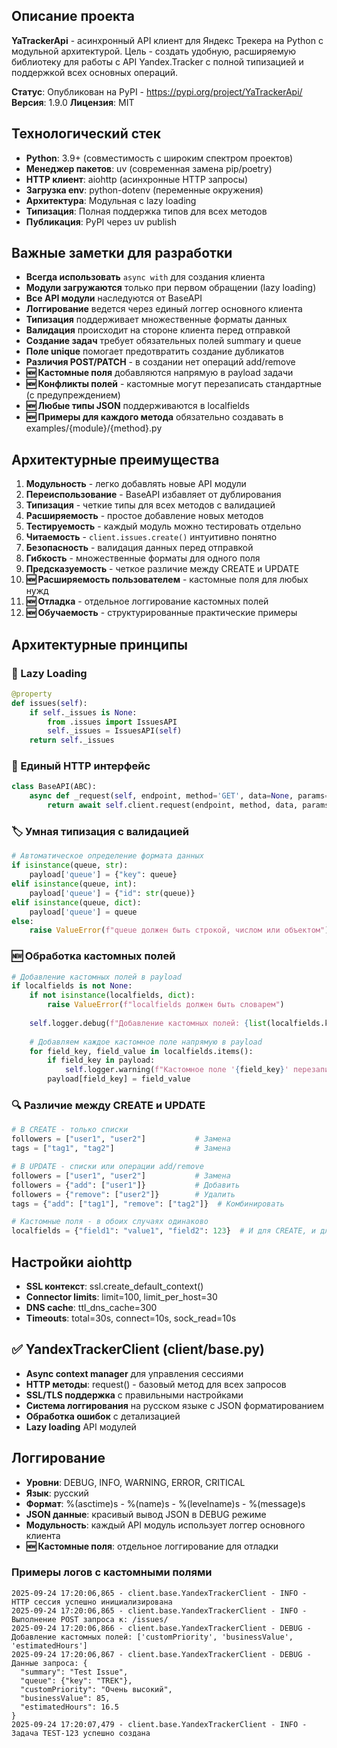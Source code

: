 ## Описание проекта
**YaTrackerApi** - асинхронный API клиент для Яндекс Трекера на Python с модульной архитектурой. Цель - создать удобную, расширяемую библиотеку для работы с API Yandex.Tracker с полной типизацией и поддержкой всех основных операций.

**Статус**: Опубликован на PyPI - https://pypi.org/project/YaTrackerApi/
**Версия**: 1.9.0
**Лицензия**: MIT

## Технологический стек
- **Python**: 3.9+ (совместимость с широким спектром проектов)
- **Менеджер пакетов**: uv (современная замена pip/poetry)
- **HTTP клиент**: aiohttp (асинхронные HTTP запросы)
- **Загрузка env**: python-dotenv (переменные окружения)
- **Архитектура**: Модульная с lazy loading
- **Типизация**: Полная поддержка типов для всех методов
- **Публикация**: PyPI через uv publish

## Важные заметки для разработки
- **Всегда использовать** `async with` для создания клиента
- **Модули загружаются** только при первом обращении (lazy loading)
- **Все API модули** наследуются от BaseAPI
- **Логгирование** ведется через единый логгер основного клиента
- **Типизация** поддерживает множественные форматы данных
- **Валидация** происходит на стороне клиента перед отправкой
- **Создание задач** требует обязательных полей summary и queue
- **Поле unique** помогает предотвратить создание дубликатов
- **Различия POST/PATCH** - в создании нет операций add/remove
- **🆕 Кастомные поля** добавляются напрямую в payload задачи
- **🆕 Конфликты полей** - кастомные могут перезаписать стандартные (с предупреждением)
- **🆕 Любые типы JSON** поддерживаются в localfields
- **🆕 Примеры для каждого метода** обязательно создавать в examples/{module}/{method}.py

## Архитектурные преимущества
1. **Модульность** - легко добавлять новые API модули
2. **Переиспользование** - BaseAPI избавляет от дублирования
3. **Типизация** - четкие типы для всех методов с валидацией
4. **Расширяемость** - простое добавление новых методов
5. **Тестируемость** - каждый модуль можно тестировать отдельно
6. **Читаемость** - `client.issues.create()` интуитивно понятно
7. **Безопасность** - валидация данных перед отправкой
8. **Гибкость** - множественные форматы для одного поля
9. **Предсказуемость** - четкое различие между CREATE и UPDATE
10. **🆕 Расширяемость пользователем** - кастомные поля для любых нужд
11. **🆕 Отладка** - отдельное логгирование кастомных полей
12. **🆕 Обучаемость** - структурированные практические примеры

## Архитектурные принципы

### 🎯 Lazy Loading
```python
@property
def issues(self):
    if self._issues is None:
        from .issues import IssuesAPI
        self._issues = IssuesAPI(self)
    return self._issues
```

### 🔗 Единый HTTP интерфейс  
```python
class BaseAPI(ABC):
    async def _request(self, endpoint, method='GET', data=None, params=None):
        return await self.client.request(endpoint, method, data, params)
```

### 🏷️ Умная типизация с валидацией
```python
# Автоматическое определение формата данных
if isinstance(queue, str):
    payload['queue'] = {"key": queue}
elif isinstance(queue, int):
    payload['queue'] = {"id": str(queue)}
elif isinstance(queue, dict):
    payload['queue'] = queue
else:
    raise ValueError(f"queue должен быть строкой, числом или объектом")
```

### 🆕 Обработка кастомных полей
```python
# Добавление кастомных полей в payload
if localfields is not None:
    if not isinstance(localfields, dict):
        raise ValueError(f"localfields должен быть словарем")
    
    self.logger.debug(f"Добавление кастомных полей: {list(localfields.keys())}")
    
    # Добавляем каждое кастомное поле напрямую в payload
    for field_key, field_value in localfields.items():
        if field_key in payload:
            self.logger.warning(f"Кастомное поле '{field_key}' перезаписывает стандартное поле")
        payload[field_key] = field_value
```

### 🔍 Различие между CREATE и UPDATE
```python
# В CREATE - только списки
followers = ["user1", "user2"]           # Замена
tags = ["tag1", "tag2"]                  # Замена

# В UPDATE - списки или операции add/remove  
followers = ["user1", "user2"]           # Замена
followers = {"add": ["user1"]}           # Добавить
followers = {"remove": ["user2"]}        # Удалить
tags = {"add": ["tag1"], "remove": ["tag2"]}  # Комбинировать

# Кастомные поля - в обоих случаях одинаково
localfields = {"field1": "value1", "field2": 123}  # И для CREATE, и для UPDATE
```

## Настройки aiohttp
- **SSL контекст**: ssl.create_default_context()
- **Connector limits**: limit=100, limit_per_host=30
- **DNS cache**: ttl_dns_cache=300
- **Timeouts**: total=30s, connect=10s, sock_read=10s

## ✅ YandexTrackerClient (client/base.py)
- **Async context manager** для управления сессиями
- **HTTP методы**: request() - базовый метод для всех запросов
- **SSL/TLS поддержка** с правильными настройками  
- **Система логгирования** на русском языке с JSON форматированием
- **Обработка ошибок** с детализацией
- **Lazy loading** API модулей

## Логгирование
- **Уровни**: DEBUG, INFO, WARNING, ERROR, CRITICAL
- **Язык**: русский
- **Формат**: %(asctime)s - %(name)s - %(levelname)s - %(message)s
- **JSON данные**: красивый вывод JSON в DEBUG режиме
- **Модульность**: каждый API модуль использует логгер основного клиента
- **🆕 Кастомные поля**: отдельное логгирование для отладки

### Примеры логов с кастомными полями
```
2025-09-24 17:20:06,865 - client.base.YandexTrackerClient - INFO - HTTP сессия успешно инициализирована
2025-09-24 17:20:06,865 - client.base.YandexTrackerClient - INFO - Выполнение POST запроса к: /issues/
2025-09-24 17:20:06,866 - client.base.YandexTrackerClient - DEBUG - Добавление кастомных полей: ['customPriority', 'businessValue', 'estimatedHours']
2025-09-24 17:20:06,867 - client.base.YandexTrackerClient - DEBUG - Данные запроса: {
  "summary": "Test Issue",
  "queue": {"key": "TREK"},
  "customPriority": "Очень высокий",
  "businessValue": 85,
  "estimatedHours": 16.5
}
2025-09-24 17:20:07,479 - client.base.YandexTrackerClient - INFO - Задача TEST-123 успешно создана
```